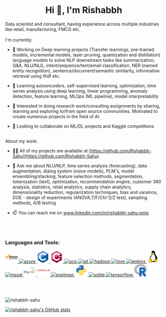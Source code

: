 <h1 align="center">Hi 👋, I'm Rishabbh</h1>
<h10 align="center">Data scientist and consultant, having experience across multiple industries like retail, manufacturing, FMCG etc.</h10>

<br />
<br />
I'm currently:

- 🔭 Working on Deep learning projects (Transfer learnings, pre-trained models, incremental models, layer pruning, quantization and distillation) language models to solve NLP downstream tasks like summarization, Q&A, NLU/NLG, intent/sequence/text/email classification, NER (named entity recognition), sentence/document/semantic similarity, information retrieval using tfidf etc.

- 🌱 Learning autoencoders, self-supervised learning, optimization, time series analysis using deep learning, linear programming, anomaly detection, feature learning, MLOps (ML pipeline), model interpretability 

- 👀 Interested in doing research work/consulting assignments by sharing, learning and exploring to/from open source communities. Motivated to create numerous projects in the field of AI.

- 👯 Looking to collaborate on ML/DL projects and Kaggle competitions

<br />
About my work: 

- 👨‍💻 All of my projects are available at [https://github.com/Rishabbh-Sahu](https://github.com/Rishabbh-Sahu)

- 💬 Ask me about NLU/NLP, time series analysis (forecasting), data augmentation, dialog system (voice models), PLM's, model ensembling/stacking, feature selection methods, segmentation, tokenization (text), optimization, recommendation engine, customer 360 analysis, statistics, retail analytics, supply chain analytics, dimensionality reduction, regularization techniques, bias and varaince, DOE - design of experiments (ANOVA,T/F/Chi^2/Z test), sampling methods, A/B testing

- 📫 You can reach me on www.linkedin.com/in/rishabbh-sahu-pmp

<br />
<br />

<h3 align="left">Languages and Tools:</h3>
<p align="left"> <a href="https://aws.amazon.com" target="_blank"> <img src="https://raw.githubusercontent.com/devicons/devicon/master/icons/amazonwebservices/amazonwebservices-original-wordmark.svg" alt="aws" width="40" height="40"/> </a> <a href="https://azure.microsoft.com/en-in/" target="_blank"> <img src="https://www.vectorlogo.zone/logos/microsoft_azure/microsoft_azure-icon.svg" alt="azure" width="40" height="40"/> </a> <a href="https://www.cprogramming.com/" target="_blank"> <img src="https://raw.githubusercontent.com/devicons/devicon/master/icons/c/c-original.svg" alt="c" width="40" height="40"/> </a> <a href="https://www.w3schools.com/cpp/" target="_blank"> <img src="https://raw.githubusercontent.com/devicons/devicon/master/icons/cplusplus/cplusplus-original.svg" alt="cplusplus" width="40" height="40"/> </a> <a href="https://cloud.google.com" target="_blank"> <img src="https://www.vectorlogo.zone/logos/google_cloud/google_cloud-icon.svg" alt="gcp" width="40" height="40"/> </a> <a href="https://git-scm.com/" target="_blank"> <img src="https://www.vectorlogo.zone/logos/git-scm/git-scm-icon.svg" alt="git" width="40" height="40"/> </a> <a href="https://hadoop.apache.org/" target="_blank"> <img src="https://www.vectorlogo.zone/logos/apache_hadoop/apache_hadoop-icon.svg" alt="hadoop" width="40" height="40"/> </a> <a href="https://hive.apache.org/" target="_blank"> <img src="https://www.vectorlogo.zone/logos/apache_hive/apache_hive-icon.svg" alt="hive" width="40" height="40"/> </a> <a href="https://www.jenkins.io" target="_blank"> <img src="https://www.vectorlogo.zone/logos/jenkins/jenkins-icon.svg" alt="jenkins" width="40" height="40"/> </a> <a href="https://www.linux.org/" target="_blank"> <img src="https://raw.githubusercontent.com/devicons/devicon/master/icons/linux/linux-original.svg" alt="linux" width="40" height="40"/> </a> <a href="https://www.microsoft.com/en-us/sql-server" target="_blank"> <img src="https://cdn.worldvectorlogo.com/logos/microsoft-sql-server.svg" alt="mssql" width="40" height="40"/> </a> <a href="https://www.mysql.com/" target="_blank"> <img src="https://raw.githubusercontent.com/devicons/devicon/master/icons/mysql/mysql-original-wordmark.svg" alt="mysql" width="40" height="40"/> </a> <a href="https://www.oracle.com/" target="_blank"> <img src="https://raw.githubusercontent.com/devicons/devicon/master/icons/oracle/oracle-original.svg" alt="oracle" width="40" height="40"/> </a> <a href="https://postman.com" target="_blank"> <img src="https://www.vectorlogo.zone/logos/getpostman/getpostman-icon.svg" alt="postman" width="40" height="40"/> </a> <a href="https://www.python.org" target="_blank"> <img src="https://raw.githubusercontent.com/devicons/devicon/master/icons/python/python-original.svg" alt="python" width="40" height="40"/> </a> <a href="https://www.sqlite.org/" target="_blank"> <img src="https://www.vectorlogo.zone/logos/sqlite/sqlite-icon.svg" alt="sqlite" width="40" height="40"/> </a> <a href="https://www.tensorflow.org" target="_blank"> <img src="https://www.vectorlogo.zone/logos/tensorflow/tensorflow-icon.svg" alt="tensorflow" width="40" height="40"/> </a> <a> <img src="R_logo.png" alt="R" width="40" height="40"/> </a> </p>

<br />
<br />
<p><img align="center" src="https://github-readme-stats.vercel.app/api/top-langs?username=rishabbh-sahu&show_icons=true&locale=en&layout=compact" alt="rishabbh-sahu" /></p>

[![rishabbh-sahu's GitHub stats](https://github-readme-stats.vercel.app/api?username=rishabbh-sahu&)](https://github.com/rishabbh-sahu/github-readme-stats)

<!--
<p>&nbsp;<img align="center" src="https://github-readme-stats.vercel.app/api?username=rishabbh-sahu&show_icons=true&locale=en" alt="rishabbh-sahu" /></p>
<p align="left"> <img src="https://komarev.com/ghpvc/?username=rishabbh-sahu&label=Profile%20views&color=0e75b6&style=flat" alt="rishabbh-sahu" /> </p>

👋 Hi, I’m Rishabbh, Data Scientist and Consultant, having experience across multiple industries like Retail, Manufacturing, FMCG etc.

👀 I’m interested in sharing, learning and exploring with open source communities and motivated to create projects pertaining to ML/DL, research work and consulting assignments.

🌱 I’m currently learning lanugauge models to solve NLP downstream tasks like summarization, Q&A, NLU/NLG intent classification, NER, email classification, sentence/document similarity, information retrieval using tfidf etc.

💞️ I’m looking to collaborate on Deep learning and ML related projects.

📫 You can reach me on "www.linkedin.com/in/rishabbh-sahu-pmp"


**Rishabbh-Sahu/Rishabbh-Sahu** is a ✨ _special_ ✨ repository because its `README.md` (this file) appears on your GitHub profile.

Here are some ideas to get you started:

- 🔭 I’m currently working on ...
- 🌱 I’m currently learning ...
- 👯 I’m looking to collaborate on ...
- 🤔 I’m looking for help with ...
- 💬 Ask me about ...
- 📫 How to reach me: ...
- 😄 Pronouns: ...
- ⚡ Fun fact: ...
-->
